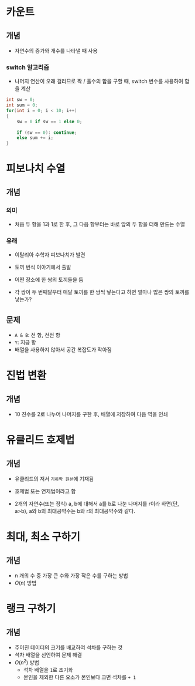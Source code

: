 # 카운트
## 개념
- 자연수의 증가와 개수를 나타낼 때 사용

### switch 알고리즘
- 나머지 연산이 오래 걸리므로 짝 / 홀수의 합을 구할 때, switch 변수를 사용하여 합을 계산
```c
int sw = 0;
int sum = 0;
for(int i = 0; i < 10; i++)
{
    sw = 0 if sw == 1 else 0;
    
    if (sw == 0): continue;
    else sum += i;
}
```

# 피보나치 수열
## 개념
### 의미
- 처음 두 항을 1과 1로 한 후, 그 다음 항부터는 바로 앞의 두 항을 더해 만드는 수열

### 유래
- 이탈리아 수학자 피보나치가 발견
- 토끼 번식 이야기에서 출발

- 어떤 장소에 한 쌍의 토끼들을 둠
- 각 쌍이 두 번째달부터 매달 토끼를 한 쌍씩 낳는다고 하면 얼마나 많은 쌍의 토끼를 낳는가?

## 문제
- `A & B`: 전 항, 전전 항
- `Y`: 지금 항
- 배열을 사용하지 않아서 공간 복잡도가 작아짐

# 진법 변환
## 개념
- 10 진수를 2로 나누어 나머지를 구한 후, 배열에 저장하여 다음 역을 인쇄

# 유클리드 호제법
## 개념
- 유클리드의 저서 `기하학 원본`에 기재됨
- 호제법 또는 연제법이라고 함

- 2개의 자연수(또는 정식) a, b에 대해서 a를 b로 나눈 나머지를 r이라 하면(단, a>b), a와 b의 최대공약수는 b와 r의 최대공약수와 같다.

# 최대, 최소 구하기
## 개념
- n 개의 수 중 가장 큰 수와 가장 작은 수를 구하는 방법
- $O(n)$ 방법

# 랭크 구하기
## 개념
- 주어진 데이터의 크기를 배교하여 석차를 구하는 것
- 석차 배열을 선언하여 문제 해결
- $O(n ^ 2)$ 방법
  - 석차 배열을 `1`로 초기화
  - 본인을 제외한 다른 요소가 본인보다 크면 석차를 `+ 1`